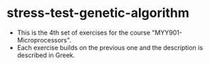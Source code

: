 # stress-test-genetic-algorithm
- This is the 4th set of exercises for the course "MYY901-Microprocessors".
- Each exercise builds on the previous one and the description is described in Greek.
